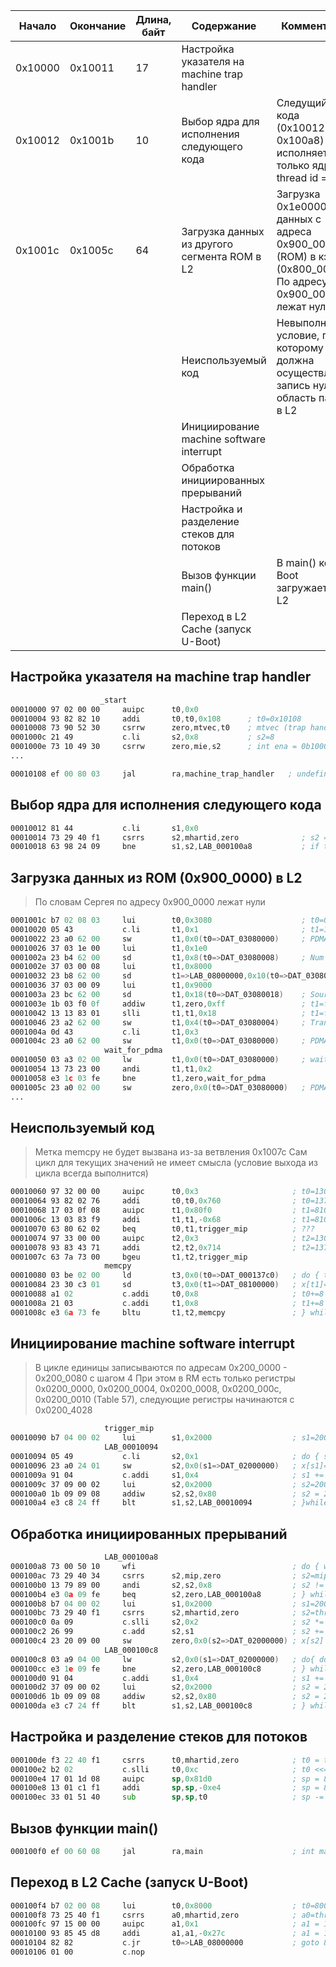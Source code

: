 | Начало  | Окончание | Длина, байт | Содержание                                   | Комментарий                                                                                                       |
| ------- | --------- | ----------- | -------------------------------------------- | ----------------------------------------------------------------------------------------------------------------- |
| 0x10000 | 0x10011   | 17          | Настройка указателя на machine trap handler  |                                                                                                                   |
| 0x10012 | 0x1001b   | 10          | Выбор ядра для исполнения следующего кода    | Следущий блок кода (0x10012-0x100a8) исполняется только ядром с thread id = 0                                     |
| 0x1001c | 0x1005c   | 64          | Загрузка данных из другого сегмента ROM в L2 | Загрузка 0x1e0000 байт данных с адреса 0x900_0000 (ROM) в кэш L2 (0x800_0000).<br>По адресу 0x900_0000 лежат нули |
|         |           |             | Неиспользуемый код                           | Невыполнимое условие, по которому должна осуществляться запись нулей в область памяти в L2                        |
|         |           |             | Инициирование machine software interrupt     |                                                                                                                   |
|         |           |             | Обработка инициированных прерываний          |                                                                                                                   |
|         |           |             | Настройка и разделение стеков для потоков    |                                                                                                                   |
|         |           |             | Вызов функции main()                         | В main() код U-Boot загружается в L2                                                                              |
|         |           |             | Переход в L2 Cache (запуск U-Boot)           |                                                                                                                   |

## Настройка указателя на machine trap handler
```asm
					_start
00010000 97 02 00 00     auipc      t0,0x0                               
00010004 93 82 82 10     addi       t0,t0,0x108      ; t0=0x10108
00010008 73 90 52 30     csrrw      zero,mtvec,t0    ; mtvec (trap handler addr) = 0x10108
0001000c 21 49           c.li       s2,0x8           ; s2=8
0001000e 73 10 49 30     csrrw      zero,mie,s2      ; int ena = 0b1000 (only machine software interrupt enbled)
...

00010108 ef 00 80 03     jal        ra,machine_trap_handler   ; undefined machine_trap_handler(void)
```

## Выбор ядра для исполнения следующего кода
```asm
00010012 81 44           c.li       s1,0x0
00010014 73 29 40 f1     csrrs      s2,mhartid,zero              ; s2 = thread id
00010018 63 98 24 09     bne        s1,s2,LAB_000100a8           ; if thread id != 0 goto 0x100a8
```

## Загрузка данных из ROM (0x900_0000) в L2

> По словам Сергея по адресу 0x900_0000 лежат нули

```asm
0001001c b7 02 08 03     lui        t0,0x3080                    ; t0=0x3080000 (PDMA base + 80000)
00010020 05 43           c.li       t1,0x1                       ; t1=1
00010022 23 a0 62 00     sw         t1,0x0(t0=>DAT_03080000)     ; PDMA control=1 (claim)
00010026 37 03 1e 00     lui        t1,0x1e0
0001002a 23 b4 62 00     sd         t1,0x8(t0=>DAT_03080008)     ; Num of bytes to move=0x1e0000
0001002e 37 03 00 08     lui        t1,0x8000
00010032 23 b8 62 00     sd         t1=>LAB_08000000,0x10(t0=>DAT_03080010) ; Dest start=8000000
00010036 37 03 00 09     lui        t1,0x9000
0001003a 23 bc 62 00     sd         t1,0x18(t0=>DAT_03080018)    ; Source start=9000000
0001003e 1b 03 f0 0f     addiw      t1,zero,0xff                 ; t1=ff
00010042 13 13 83 01     slli       t1,t1,0x18                   ; t1=ff000000
00010046 23 a2 62 00     sw         t1,0x4(t0=>DAT_03080004)     ; Transfer type=ff000000 (write/read in 2^15 byte chunks) 
0001004a 0d 43           c.li       t1,0x3
0001004c 23 a0 62 00     sw         t1,0x0(t0=>DAT_03080000)     ; PDMA control=3 (claim and use)
					 wait_for_pdma                                   
00010050 03 a3 02 00     lw         t1,0x0(t0=>DAT_03080000)     ; wait for PDMA stop
00010054 13 73 23 00     andi       t1,t1,0x2
00010058 e3 1c 03 fe     bne        t1,zero,wait_for_pdma
0001005c 23 a0 02 00     sw         zero,0x0(t0=>DAT_03080000)   ; PDMA control = 0 (release claim)
...
```

## Неиспользуемый код

> Метка memcpy не будет вызвана из-за ветвления 0x1007c
> Сам цикл для текущих значений не имеет смысла (условие выхода из цикла всегда выполнится)

```asm
00010060 97 32 00 00     auipc      t0,0x3                     ; t0=13060
00010064 93 82 02 76     addi       t0,t0,0x760                ; t0=137c0
00010068 17 03 0f 08     auipc      t1,0x80f0                  ; t1=8100068
0001006c 13 03 83 f9     addi       t1,t1,-0x68                ; t1=8100000
00010070 63 80 62 02     beq        t0,t1,trigger_mip          ; ???
00010074 97 33 00 00     auipc      t2,0x3                     ; t2=13074
00010078 93 83 43 71     addi       t2,t2,0x714                ; t2=13788
0001007c 63 7a 73 00     bgeu       t1,t2,trigger_mip
					 memcpy                                         
00010080 03 be 02 00     ld         t3,0x0(t0=>DAT_000137c0)   ; do { t3=x[t0] as dword
00010084 23 30 c3 01     sd         t3,0x0(t1=>DAT_08100000)   ; x[t1]=t3 as dword (somewhere in 
00010088 a1 02           c.addi     t0,0x8                     ; t0+=8
0001008a 21 03           c.addi     t1,0x8                     ; t1+=8
0001008c e3 6a 73 fe     bltu       t1,t2,memcpy               ; } while(t1 < t2)
```

## Инициирование machine software interrupt 

> В цикле единицы записываются по адресам 0x200_0000 - 0x200_0080 с шагом 4
> При этом в RM есть только регистры 0x0200_0000, 0x0200_0004, 0x0200_0008, 0x0200_000c, 0x0200_0010 (Table 57), следующие регистры начинаются с 0x0200_4028

```asm
					 trigger_mip                               
00010090 b7 04 00 02     lui        s1,0x2000                  ; s1=2000000
					 LAB_00010094                              
00010094 05 49           c.li       s2,0x1                     ; do { s2=1
00010096 23 a0 24 01     sw         s2,0x0(s1=>DAT_02000000)   ; x[s1]=s2: Trigger machine soft interrupts for addresses up to 0x2000010
0001009a 91 04           c.addi     s1,0x4                     ; s1 += 4
0001009c 37 09 00 02     lui        s2,0x2000                  ; s2=2000000
000100a0 1b 09 09 08     addiw      s2,s2,0x80                 ; s2 = 2000080
000100a4 e3 c8 24 ff     blt        s1,s2,LAB_00010094         ; }while s1 < s2
```

## Обработка инициированных прерываний
```asm
					 LAB_000100a8                                
000100a8 73 00 50 10     wfi                                   ; do { wait for interrupt
000100ac 73 29 40 34     csrrs      s2,mip,zero                ; s2=mip (interrupt pending)
000100b0 13 79 89 00     andi       s2,s2,0x8                  ; s2 != 0 if have software interrupt pending
000100b4 e3 0a 09 fe     beq        s2,zero,LAB_000100a8       ; } while (s2 = 0)
000100b8 b7 04 00 02     lui        s1,0x2000                  ; s1=2000000
000100bc 73 29 40 f1     csrrs      s2,mhartid,zero            ; s2=thread id
000100c0 0a 09           c.slli     s2,0x2                     ; s2 *= 4
000100c2 26 99           c.add      s2,s1                      ; s2 += s1 (2000000)
000100c4 23 20 09 00     sw         zero,0x0(s2=>DAT_02000000) ; x[s2] = 0
					 LAB_000100c8                                    
000100c8 03 a9 04 00     lw         s2,0x0(s1=>DAT_02000000)   ; do{ do{ s2 = x[s1]: Clear msip
000100cc e3 1e 09 fe     bne        s2,zero,LAB_000100c8       ; } while s2 != 0
000100d0 91 04           c.addi     s1,0x4                     ; s1 += 4
000100d2 37 09 00 02     lui        s2,0x2000                  ; s2 = 2000000
000100d6 1b 09 09 08     addiw      s2,s2,0x80                 ; s2 = 2000080
000100da e3 c7 24 ff     blt        s1,s2,LAB_000100c8         ; } while (s1 < s2)
```

## Настройка и разделение стеков для потоков
```asm
000100de f3 22 40 f1     csrrs      t0,mhartid,zero            ; t0 = thread id
000100e2 b2 02           c.slli     t0,0xc                     ; t0 <<= c
000100e4 17 01 1d 08     auipc      sp,0x81d0                  ; sp = 81d0000
000100e8 13 01 c1 f1     addi       sp,sp,-0xe4                ; sp = 81cff1c
000100ec 33 01 51 40     sub        sp,sp,t0                   ; sp -= t0 (setup stack for different threads)
```

##  Вызов функции main()
```asm
000100f0 ef 00 60 08     jal        ra,main                    ; int main(void)
```

## Переход в L2 Cache (запуск U-Boot)
```asm
000100f4 b7 02 00 08     lui        t0,0x8000                  ; t0=8000000
000100f8 73 25 40 f1     csrrs      a0,mhartid,zero            ; a0=thread id
000100fc 97 15 00 00     auipc      a1,0x1                     ; a1 = 100fc
00010100 93 85 45 d8     addi       a1,a1,-0x27c               ; a1 = 10e80
00010104 82 82           c.jr       t0=>LAB_08000000           ; goto 8000000 (L2 cache start)
00010106 01 00           c.nop
```